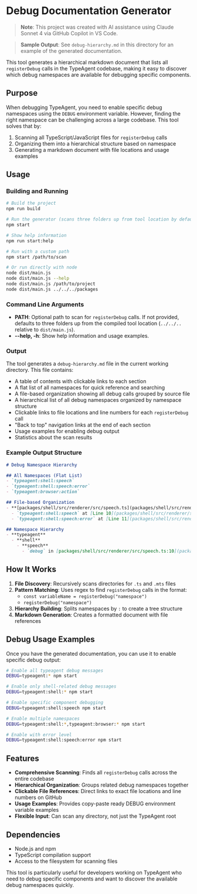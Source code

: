 # Debug Documentation Generator

> **Note**: This project was created with AI assistance using Claude Sonnet 4 via GitHub Copilot in VS Code.

> **Sample Output**: See `debug-hierarchy.md` in this directory for an example of the generated documentation.

This tool generates a hierarchical markdown document that lists all `registerDebug` calls in the TypeAgent codebase, making it easy to discover which debug namespaces are available for debugging specific components.

## Purpose

When debugging TypeAgent, you need to enable specific debug namespaces using the `DEBUG` environment variable. However, finding the right namespace can be challenging across a large codebase. This tool solves that by:

1. Scanning all TypeScript/JavaScript files for `registerDebug` calls
2. Organizing them into a hierarchical structure based on namespace
3. Generating a markdown document with file locations and usage examples

## Usage

### Building and Running

```bash
# Build the project
npm run build

# Run the generator (scans three folders up from tool location by default)
npm start

# Show help information
npm run start:help

# Run with a custom path
npm start /path/to/scan

# Or run directly with node
node dist/main.js
node dist/main.js --help
node dist/main.js /path/to/project
node dist/main.js ../../../packages
```

### Command Line Arguments

- **PATH**: Optional path to scan for `registerDebug` calls. If not provided, defaults to three folders up from the compiled tool location (`../../..` relative to `dist/main.js`).
- **--help, -h**: Show help information and usage examples.

### Output

The tool generates a `debug-hierarchy.md` file in the current working directory. This file contains:

- A table of contents with clickable links to each section
- A flat list of all namespaces for quick reference and searching
- A file-based organization showing all debug calls grouped by source file
- A hierarchical list of all debug namespaces organized by namespace structure
- Clickable links to file locations and line numbers for each `registerDebug` call
- "Back to top" navigation links at the end of each section
- Usage examples for enabling debug output
- Statistics about the scan results

### Example Output Structure

```markdown
# Debug Namespace Hierarchy

## All Namespaces (Flat List)
- `typeagent:shell:speech`
- `typeagent:shell:speech:error`
- `typeagent:browser:action`

## File-based Organization
- **[packages/shell/src/renderer/src/speech.ts](packages/shell/src/renderer/src/speech.ts)**
  - `typeagent:shell:speech` at [Line 10](packages/shell/src/renderer/src/speech.ts#L10)
  - `typeagent:shell:speech:error` at [Line 11](packages/shell/src/renderer/src/speech.ts#L11)

## Namespace Hierarchy
- **typeagent**
  - **shell**
    - **speech**
      - `debug` in [packages/shell/src/renderer/src/speech.ts:10](packages/shell/src/renderer/src/speech.ts#L10)
```

## How It Works

1. **File Discovery**: Recursively scans directories for `.ts` and `.mts` files
2. **Pattern Matching**: Uses regex to find `registerDebug` calls in the format:
   - `const variableName = registerDebug("namespace")`
   - `registerDebug("namespace")`
3. **Hierarchy Building**: Splits namespaces by `:` to create a tree structure
4. **Markdown Generation**: Creates a formatted document with file references

## Debug Usage Examples

Once you have the generated documentation, you can use it to enable specific debug output:

```bash
# Enable all typeagent debug messages
DEBUG=typeagent:* npm start

# Enable only shell-related debug messages  
DEBUG=typeagent:shell:* npm start

# Enable specific component debugging
DEBUG=typeagent:shell:speech npm start

# Enable multiple namespaces
DEBUG=typeagent:shell:*,typeagent:browser:* npm start

# Enable with error level
DEBUG=typeagent:shell:speech:error npm start
```

## Features

- **Comprehensive Scanning**: Finds all `registerDebug` calls across the entire codebase
- **Hierarchical Organization**: Groups related debug namespaces together
- **Clickable File References**: Direct links to exact file locations and line numbers on GitHub
- **Usage Examples**: Provides copy-paste ready DEBUG environment variable examples
- **Flexible Input**: Can scan any directory, not just the TypeAgent root

## Dependencies

- Node.js and npm
- TypeScript compilation support
- Access to the filesystem for scanning files

This tool is particularly useful for developers working on TypeAgent who need to debug specific components and want to discover the available debug namespaces quickly.
